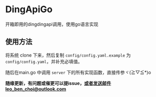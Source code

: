 # DingApiGo

开箱即用的dingdingapi调用，使用go语言实现

## 使用方法

将系统 clone 下来，然后复制 `config/config.yaml.example` 为 `config/config.yaml`，并补充必填值。

随后在main.go 中调用 `server` 下的所有实现函数，直接传参ヾ(≧▽≦*)o

**随缘更新，有问题或催更可以提issue，或者发送邮件leo_ben_choi@outlook.com**
